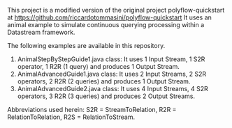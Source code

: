 This project is a modified version of the original project polyflow-quickstart at https://github.com/riccardotommasini/polyflow-quickstart
It uses an animal example to simulate continuous querying processing within a Datastream framework. 

The following examples are available in this repository.

1. AnimalStepByStepGuide1.java class: It uses 1 Input Stream, 1 S2R operator, 1 R2R (1 query) and produces 1 Output Stream.
2. AnimalAdvancedGuide1.java class: It uses 2 Input Streams, 2 S2R operators, 2 R2R (2 queries) and produces 1 Output Stream.
3. AnimalAdvancedGuide2.java class: It uses 4 Input Streams, 4 S2R operators, 3 R2R (3 queries) and produces 2 Output Streams.

Abbreviations used herein: S2R = StreamToRelation, R2R = RelationToRelation, R2S = RelationToStream. 
